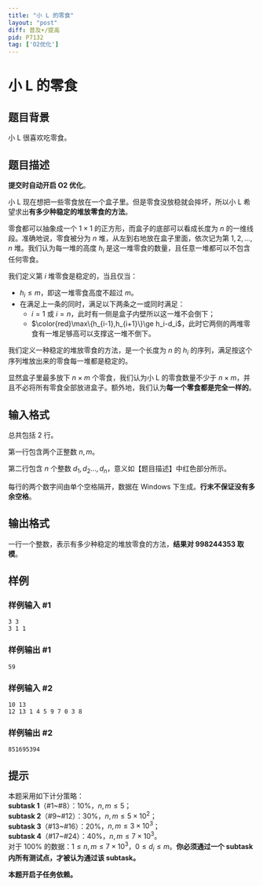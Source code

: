 ```yaml
---
title: "小 L 的零食"
layout: "post"
diff: 普及+/提高
pid: P7132
tag: ['O2优化']
---
```

# 小 L 的零食
## 题目背景

小 L 很喜欢吃零食。
## 题目描述

**提交时自动开启 O2 优化**。

小 L 现在想把一些零食放在一个盒子里。但是零食没放稳就会摔坏，所以小 L 希望求出**有多少种稳定的堆放零食的方法**。

零食都可以抽象成一个 $1\times1$ 的正方形，而盒子的底部可以看成长度为 $n$ 的一维线段。准确地说，零食被分为 $n$ 堆，从左到右地放在盒子里面，依次记为第 $1,2,\ldots,n$ 堆。我们认为每一堆的高度 $h_i$ 是这一堆零食的数量，且任意一堆都可以不包含任何零食。

我们定义第 $i$ 堆零食是稳定的，当且仅当：

- $h_i\le m$，即这一堆零食高度不超过 $m$。
- 在满足上一条的同时，满足以下两条之一或同时满足：
  - $i=1$ 或 $i=n$，此时有一侧是盒子内壁所以这一堆不会倒下；
  - $\color{red}\max\{h_{i-1},h_{i+1}\}\ge h_i-d_i$，此时它两侧的两堆零食有一堆足够高可以支撑这一堆不倒下。

我们定义一种稳定的堆放零食的方法，是一个长度为 $n$ 的 $h_i$ 的序列，满足按这个序列堆放出来的零食每一堆都是稳定的。

显然盒子里最多放下 $n\times m$ 个零食，我们认为小 L 的零食数量不少于 $n\times m$，并且不必将所有零食全部放进盒子。额外地，我们认为**每一个零食都是完全一样的**。
## 输入格式

总共包括 $2$ 行。

第一行包含两个正整数 $n,m$。

第二行包含 $n$ 个整数 $d_1,d_2\ldots,d_n$，意义如【题目描述】中红色部分所示。

每行的两个数字间由单个空格隔开，数据在 Windows 下生成。**行末不保证没有多余空格**。
## 输出格式

一行一个整数，表示有多少种稳定的堆放零食的方法，**结果对 $998244353$ 取模**。
## 样例

### 样例输入 #1
```
3 3
3 1 1 
```
### 样例输出 #1
```
59
```
### 样例输入 #2
```
10 13
12 13 1 4 5 9 7 0 3 8 
```
### 样例输出 #2
```
851695394
```
## 提示

本题采用如下计分策略：    
**subtask $1$**（#$1$~#$8$）：$10\%$，$n,m\le5$；  
**subtask $2$**（#$9$~#$12$）：$30\%$，$n,m\le5\times10^2$；  
**subtask $3$**（#$13$~#$16$）：$20\%$，$n,m\le3\times10^3$；  
**subtask $4$**（#$17$~#$24$）：$40\%$，$n,m\le7\times10^3$。  
对于 $100\%$ 的数据：$1\le n,m\le7\times10^3$，$0\le d_i\le m$。**你必须通过一个 subtask 内所有测试点，才被认为通过该 subtask。**

**本题开启子任务依赖。**
